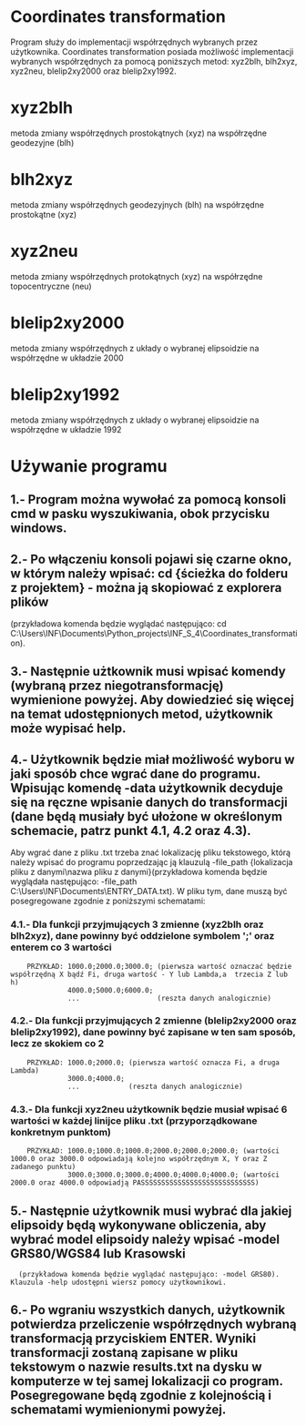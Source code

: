 # Coordinates transformation
Program służy do implementacji współrzędnych wybranych przez użytkownika.
Coordinates transformation posiada możliwość implementacji wybranych współrzędnych za pomocą poniższych metod:
  xyz2blh, blh2xyz, xyz2neu, blelip2xy2000 oraz blelip2xy1992.
 # xyz2blh
  metoda zmiany współrzędnych prostokątnych (xyz) na współrzędne geodezyjne (blh)
 # blh2xyz
  metoda zmiany współrzędnych geodezyjnych (blh) na współrzędne prostokątne (xyz)
 # xyz2neu
  metoda zmiany współrzędnych protokątnych (xyz) na współrzędne topocentryczne (neu)
 # blelip2xy2000
  metoda zmiany współrzędnych z układy o wybranej elipsoidzie na współrzędne w układzie 2000
 # blelip2xy1992
  metoda zmiany współrzędnych z układy o wybranej elipsoidzie na współrzędne w układzie 1992
# Używanie programu
  ## 1.- Program można wywołać za pomocą konsoli cmd w pasku wyszukiwania, obok przycisku windows. 
  ## 2.- Po włączeniu konsoli pojawi się czarne okno, w którym należy wpisać: cd {ścieżka do folderu z projektem} - można ją skopiować z explorera plików 
  (przykładowa komenda będzie wyglądać następująco: cd C:\Users\INF\Documents\Python_projects\INF_S_4\Coordinates_transformation). 
  ## 3.- Następnie użtkownik musi wpisać komendy (wybraną przez niegotransformację) wymienione powyżej. Aby dowiedzieć się więcej na temat udostępnionych metod, użytkownik może wypisać help. 
  ## 4.- Użytkownik będzie miał możliwość wyboru w jaki sposób chce wgrać dane do programu. Wpisując komendę -data użytkownik decyduje się na ręczne wpisanie danych do transformacji (dane będą musiały być ułożone w określonym schemacie, patrz punkt 4.1, 4.2 oraz 4.3).
  Aby wgrać dane z pliku .txt trzeba znać lokalizację pliku tekstowego, którą należy wpisać do programu poprzedzając ją klauzulą
  -file_path {lokalizacja pliku z danymi\nazwa pliku z danymi}(przykładowa komenda będzie wyglądała następująco: -file_path C:\Users\INF\Documents\ENTRY_DATA.txt).
  W pliku tym, dane muszą być posegregowane zgodnie z poniższymi schematami:
  ### 4.1.- Dla funkcji przyjmujących 3 zmienne (xyz2blh oraz blh2xyz), dane powinny być oddzielone symbolem ';' oraz enterem co 3 wartości
        PRZYKŁAD: 1000.0;2000.0;3000.0; (pierwsza wartość oznaczać będzie współrzędną X bądź Fi, druga wartość - Y lub Lambda,a  trzecia Z lub h)
                  4000.0;5000.0;6000.0;
                  ...                   (reszta danych analogicznie)
  ### 4.2.- Dla funkcji przyjmujących 2 zmienne (blelip2xy2000 oraz blelip2xy1992), dane powinny być zapisane w ten sam sposób, lecz ze skokiem co 2
        PRZYKŁAD: 1000.0;2000.0; (pierwsza wartość oznacza Fi, a druga Lambda)
                  3000.0;4000.0;
                  ...            (reszta danych analogicznie)
  ### 4.3.- Dla funkcji xyz2neu użytkownik będzie musiał wpisać 6 wartości w każdej linijce pliku .txt (przyporządkowane konkretnym punktom)
        PRZYKŁAD: 1000.0;1000.0;1000.0;2000.0;2000.0;2000.0; (wartości 1000.0 oraz 3000.0 odpowiadają kolejno współrzędnym X, Y oraz Z zadanego punktu)
                  3000.0;3000.0;3000.0;4000.0;4000.0;4000.0; (wartości 2000.0 oraz 4000.0 odpowiadją PASSSSSSSSSSSSSSSSSSSSSSSSSSSS)
  ## 5.- Następnie użytkownik musi wybrać dla jakiej elipsoidy będą wykonywane obliczenia, aby wybrać model elipsoidy należy wpisać -model GRS80/WGS84 lub Krasowski
      (przykładowa komenda będzie wyglądać następująco: -model GRS80). Klauzula -help udostępni wiersz pomocy użytkownikowi.
  ## 6.- Po wgraniu wszystkich danych, użytkownik potwierdza przeliczenie współrzędnych wybraną transformacją przyciskiem ENTER. Wyniki transformacji zostaną zapisane w pliku tekstowym o nazwie results.txt na dysku w komputerze w tej samej lokalizacji co program. Posegregowane będą zgodnie z kolejnością i schematami wymienionymi powyżej.
               
